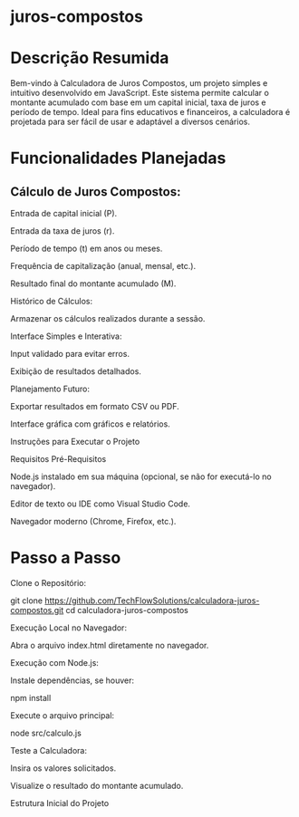 # juros-compostos

# Descrição Resumida

Bem-vindo à Calculadora de Juros Compostos, um projeto simples e intuitivo desenvolvido em JavaScript. Este sistema permite calcular o montante acumulado com base em um capital inicial, taxa de juros e período de tempo. Ideal para fins educativos e financeiros, a calculadora é projetada para ser fácil de usar e adaptável a diversos cenários.

# Funcionalidades Planejadas

## Cálculo de Juros Compostos:

Entrada de capital inicial (P).

Entrada da taxa de juros (r).

Período de tempo (t) em anos ou meses.

Frequência de capitalização (anual, mensal, etc.).

Resultado final do montante acumulado (M).

Histórico de Cálculos:

Armazenar os cálculos realizados durante a sessão.

Interface Simples e Interativa:

Input validado para evitar erros.

Exibição de resultados detalhados.

Planejamento Futuro:

Exportar resultados em formato CSV ou PDF.

Interface gráfica com gráficos e relatórios.

Instruções para Executar o Projeto

Requisitos Pré-Requisitos

Node.js instalado em sua máquina (opcional, se não for executá-lo no navegador).

Editor de texto ou IDE como Visual Studio Code.

Navegador moderno (Chrome, Firefox, etc.).

# Passo a Passo

Clone o Repositório:

git clone https://github.com/TechFlowSolutions/calculadora-juros-compostos.git
cd calculadora-juros-compostos

Execução Local no Navegador:

Abra o arquivo index.html diretamente no navegador.

Execução com Node.js:

Instale dependências, se houver:

npm install

Execute o arquivo principal:

node src/calculo.js

Teste a Calculadora:

Insira os valores solicitados.

Visualize o resultado do montante acumulado.

Estrutura Inicial do Projeto
